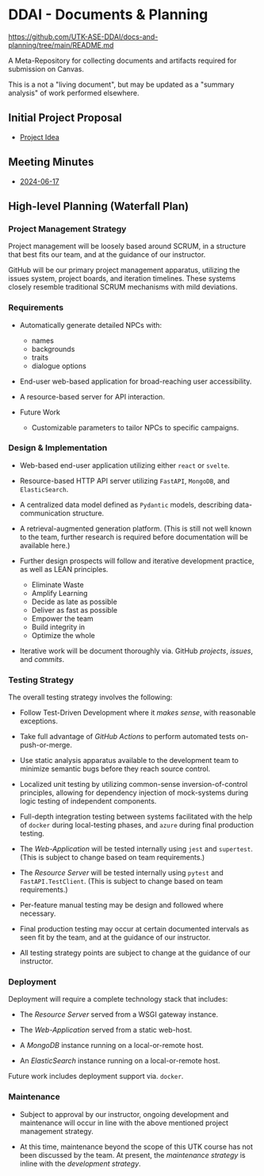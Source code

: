 # DDAI - Documents & Planning

<https://github.com/UTK-ASE-DDAI/docs-and-planning/tree/main/README.md>

A Meta-Repository for collecting documents and artifacts required for
submission on Canvas.

This is a not a "living document", but may be updated as a "summary analysis"
of work performed elsewhere.

## Initial Project Proposal

- [Project Idea](https://github.com/UTK-ASE-DDAI/docs-and-planning/blob/main/project-idea.md)

## Meeting Minutes

- [2024-06-17](https://github.com/UTK-ASE-DDAI/docs-and-planning/blob/main/minutes-2024-06-17.md)

## High-level Planning (Waterfall Plan)

### Project Management Strategy

Project management will be loosely based around SCRUM, in a structure that best
fits our team, and at the guidance of our instructor.

GitHub will be our primary project management apparatus, utilizing the issues
system, project boards, and iteration timelines. These systems closely resemble
traditional SCRUM mechanisms with mild deviations.

### Requirements

- Automatically generate detailed NPCs with:

  - names
  - backgrounds
  - traits
  - dialogue options

- End-user web-based application for broad-reaching user accessibility.

- A resource-based server for API interaction.

- Future Work
  - Customizable parameters to tailor NPCs to specific campaigns.

### Design & Implementation

- Web-based end-user application utilizing either `react` or `svelte`.

- Resource-based HTTP API server utilizing `FastAPI`, `MongoDB`, and `ElasticSearch`.

- A centralized data model defined as `Pydantic` models, describing
  data-communication structure.

- A retrieval-augmented generation platform. (This is still not well known to
  the team, further research is required before documentation will be available
  here.)

- Further design prospects will follow and iterative development practice, as
  well as LEAN principles.

  - Eliminate Waste
  - Amplify Learning
  - Decide as late as possible
  - Deliver as fast as possible
  - Empower the team
  - Build integrity in
  - Optimize the whole

- Iterative work will be document thoroughly via. GitHub _projects_, _issues_,
  and _commits_.

### Testing Strategy

The overall testing strategy involves the following:

- Follow Test-Driven Development where it _makes sense_, with reasonable exceptions.

- Take full advantage of _GitHub Actions_ to perform automated tests
  on-push-or-merge.

- Use static analysis apparatus available to the development team to minimize
  semantic bugs before they reach source control.

- Localized unit testing by utilizing common-sense inversion-of-control
  principles, allowing for dependency injection of mock-systems during logic
  testing of independent components.

- Full-depth integration testing between systems facilitated with the help of
  `docker` during local-testing phases, and `azure` during final production
  testing.

- The _Web-Application_ will be tested internally using `jest` and `supertest`.
  (This is subject to change based on team requirements.)

- The _Resource Server_ will be tested internally using `pytest` and
  `FastAPI.TestClient`.
  (This is subject to change based on team requirements.)

- Per-feature manual testing may be design and followed where necessary.

- Final production testing may occur at certain documented intervals as seen
  fit by the team, and at the guidance of our instructor.

- All testing strategy points are subject to change at the guidance of our
  instructor.

### Deployment

Deployment will require a complete technology stack that includes:

- The _Resource Server_ served from a WSGI gateway instance.

- The _Web-Application_ served from a static web-host.

- A _MongoDB_ instance running on a local-or-remote host.

- An _ElasticSearch_ instance running on a local-or-remote host.

Future work includes deployment support via. `docker`.

### Maintenance

- Subject to approval by our instructor, ongoing development and maintenance
  will occur in line with the above mentioned project management strategy.

- At this time, maintenance beyond the scope of this UTK course has not been
  discussed by the team. At present, the _maintenance strategy_ is inline with the
  _development strategy_.
